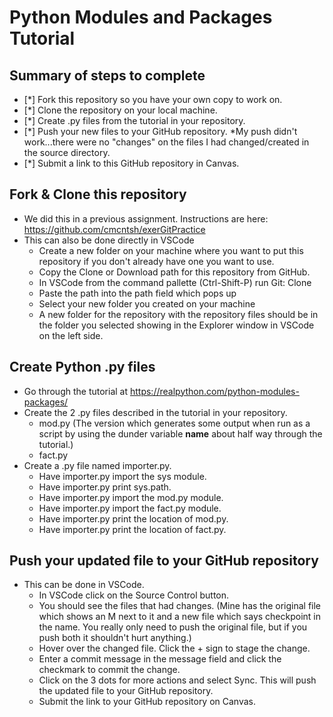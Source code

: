 # Python Modules and Packages Tutorial

## Summary of steps to complete

- [*] Fork this repository so you have your own copy to work on.
- [*] Clone the repository on your local machine. 
- [*] Create .py files from the tutorial in your repository.
- [*] Push your new files to your GitHub repository.
      *My push didn't work...there were no "changes" on the files I had changed/created in the source directory.
- [*] Submit a link to this GitHub repository in Canvas.

## Fork & Clone this repository

* We did this in a previous assignment. Instructions are here: https://github.com/cmcntsh/exerGitPractice
* This can also be done directly in VSCode
  * Create a new folder on your machine where you want to put this repository if you don't already have one you want to use.
  * Copy the Clone or Download path for this repository from GitHub.
  * In VSCode from the command pallette (Ctrl-Shift-P) run Git: Clone
  * Paste the path into the path field which pops up
  * Select your new folder you created on your machine
  * A new folder for the repository with the repository files should be in the folder you selected showing in the Explorer window in VSCode on the left side.

## Create Python .py files

* Go through the tutorial at https://realpython.com/python-modules-packages/
* Create the 2 .py files described in the tutorial in your repository.
  * mod.py (The version which generates some output when run as a script by using the dunder variable __name__ about half way through the tutorial.)
  * fact.py
* Create a .py file named importer.py.
  * Have importer.py import the sys module.
  * Have importer.py print sys.path.
  * Have importer.py import the mod.py module.
  * Have importer.py import the fact.py module.
  * Have importer.py print the location of mod.py.
  * Have importer.py print the location of fact.py.

## Push your updated file to your GitHub repository

* This can be done in VSCode.
  * In VSCode click on the Source Control button.
  * You should see the files that had changes. (Mine has the original file which shows an M next to it and a new file which says checkpoint in the name. You really only need to push the original file, but if you push both it shouldn't hurt anything.)
  * Hover over the changed file. Click the + sign to stage the change.
  * Enter a commit message in the message field and click the checkmark to commit the change.
  * Click on the 3 dots for more actions and select Sync. This will push the updated file to your GitHub repository.
  * Submit the link to your GitHub repository on Canvas.
